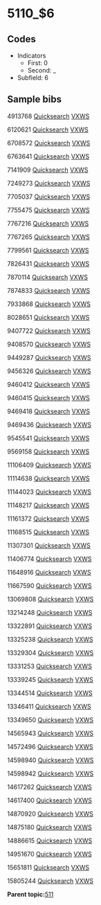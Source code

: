 # 5110\_$6

## Codes

-   Indicators
    -   First: 0
    -   Second: \_
-   Subfield: 6

## Sample bibs

4913768 [Quicksearch](https://search.library.yale.edu/catalog/4913768) [VXWS](http://prodorbis.library.yale.edu:7014/vxws/GetHoldingsService?bibId=4913768)

6120621 [Quicksearch](https://search.library.yale.edu/catalog/6120621) [VXWS](http://prodorbis.library.yale.edu:7014/vxws/GetHoldingsService?bibId=6120621)

6708572 [Quicksearch](https://search.library.yale.edu/catalog/6708572) [VXWS](http://prodorbis.library.yale.edu:7014/vxws/GetHoldingsService?bibId=6708572)

6763641 [Quicksearch](https://search.library.yale.edu/catalog/6763641) [VXWS](http://prodorbis.library.yale.edu:7014/vxws/GetHoldingsService?bibId=6763641)

7141909 [Quicksearch](https://search.library.yale.edu/catalog/7141909) [VXWS](http://prodorbis.library.yale.edu:7014/vxws/GetHoldingsService?bibId=7141909)

7249273 [Quicksearch](https://search.library.yale.edu/catalog/7249273) [VXWS](http://prodorbis.library.yale.edu:7014/vxws/GetHoldingsService?bibId=7249273)

7705037 [Quicksearch](https://search.library.yale.edu/catalog/7705037) [VXWS](http://prodorbis.library.yale.edu:7014/vxws/GetHoldingsService?bibId=7705037)

7755475 [Quicksearch](https://search.library.yale.edu/catalog/7755475) [VXWS](http://prodorbis.library.yale.edu:7014/vxws/GetHoldingsService?bibId=7755475)

7767216 [Quicksearch](https://search.library.yale.edu/catalog/7767216) [VXWS](http://prodorbis.library.yale.edu:7014/vxws/GetHoldingsService?bibId=7767216)

7767265 [Quicksearch](https://search.library.yale.edu/catalog/7767265) [VXWS](http://prodorbis.library.yale.edu:7014/vxws/GetHoldingsService?bibId=7767265)

7799561 [Quicksearch](https://search.library.yale.edu/catalog/7799561) [VXWS](http://prodorbis.library.yale.edu:7014/vxws/GetHoldingsService?bibId=7799561)

7826431 [Quicksearch](https://search.library.yale.edu/catalog/7826431) [VXWS](http://prodorbis.library.yale.edu:7014/vxws/GetHoldingsService?bibId=7826431)

7870114 [Quicksearch](https://search.library.yale.edu/catalog/7870114) [VXWS](http://prodorbis.library.yale.edu:7014/vxws/GetHoldingsService?bibId=7870114)

7874833 [Quicksearch](https://search.library.yale.edu/catalog/7874833) [VXWS](http://prodorbis.library.yale.edu:7014/vxws/GetHoldingsService?bibId=7874833)

7933868 [Quicksearch](https://search.library.yale.edu/catalog/7933868) [VXWS](http://prodorbis.library.yale.edu:7014/vxws/GetHoldingsService?bibId=7933868)

8028651 [Quicksearch](https://search.library.yale.edu/catalog/8028651) [VXWS](http://prodorbis.library.yale.edu:7014/vxws/GetHoldingsService?bibId=8028651)

9407722 [Quicksearch](https://search.library.yale.edu/catalog/9407722) [VXWS](http://prodorbis.library.yale.edu:7014/vxws/GetHoldingsService?bibId=9407722)

9408570 [Quicksearch](https://search.library.yale.edu/catalog/9408570) [VXWS](http://prodorbis.library.yale.edu:7014/vxws/GetHoldingsService?bibId=9408570)

9449287 [Quicksearch](https://search.library.yale.edu/catalog/9449287) [VXWS](http://prodorbis.library.yale.edu:7014/vxws/GetHoldingsService?bibId=9449287)

9456326 [Quicksearch](https://search.library.yale.edu/catalog/9456326) [VXWS](http://prodorbis.library.yale.edu:7014/vxws/GetHoldingsService?bibId=9456326)

9460412 [Quicksearch](https://search.library.yale.edu/catalog/9460412) [VXWS](http://prodorbis.library.yale.edu:7014/vxws/GetHoldingsService?bibId=9460412)

9460415 [Quicksearch](https://search.library.yale.edu/catalog/9460415) [VXWS](http://prodorbis.library.yale.edu:7014/vxws/GetHoldingsService?bibId=9460415)

9469418 [Quicksearch](https://search.library.yale.edu/catalog/9469418) [VXWS](http://prodorbis.library.yale.edu:7014/vxws/GetHoldingsService?bibId=9469418)

9469436 [Quicksearch](https://search.library.yale.edu/catalog/9469436) [VXWS](http://prodorbis.library.yale.edu:7014/vxws/GetHoldingsService?bibId=9469436)

9545541 [Quicksearch](https://search.library.yale.edu/catalog/9545541) [VXWS](http://prodorbis.library.yale.edu:7014/vxws/GetHoldingsService?bibId=9545541)

9569158 [Quicksearch](https://search.library.yale.edu/catalog/9569158) [VXWS](http://prodorbis.library.yale.edu:7014/vxws/GetHoldingsService?bibId=9569158)

11106409 [Quicksearch](https://search.library.yale.edu/catalog/11106409) [VXWS](http://prodorbis.library.yale.edu:7014/vxws/GetHoldingsService?bibId=11106409)

11114638 [Quicksearch](https://search.library.yale.edu/catalog/11114638) [VXWS](http://prodorbis.library.yale.edu:7014/vxws/GetHoldingsService?bibId=11114638)

11144023 [Quicksearch](https://search.library.yale.edu/catalog/11144023) [VXWS](http://prodorbis.library.yale.edu:7014/vxws/GetHoldingsService?bibId=11144023)

11148217 [Quicksearch](https://search.library.yale.edu/catalog/11148217) [VXWS](http://prodorbis.library.yale.edu:7014/vxws/GetHoldingsService?bibId=11148217)

11161372 [Quicksearch](https://search.library.yale.edu/catalog/11161372) [VXWS](http://prodorbis.library.yale.edu:7014/vxws/GetHoldingsService?bibId=11161372)

11168515 [Quicksearch](https://search.library.yale.edu/catalog/11168515) [VXWS](http://prodorbis.library.yale.edu:7014/vxws/GetHoldingsService?bibId=11168515)

11307301 [Quicksearch](https://search.library.yale.edu/catalog/11307301) [VXWS](http://prodorbis.library.yale.edu:7014/vxws/GetHoldingsService?bibId=11307301)

11406774 [Quicksearch](https://search.library.yale.edu/catalog/11406774) [VXWS](http://prodorbis.library.yale.edu:7014/vxws/GetHoldingsService?bibId=11406774)

11648916 [Quicksearch](https://search.library.yale.edu/catalog/11648916) [VXWS](http://prodorbis.library.yale.edu:7014/vxws/GetHoldingsService?bibId=11648916)

11667590 [Quicksearch](https://search.library.yale.edu/catalog/11667590) [VXWS](http://prodorbis.library.yale.edu:7014/vxws/GetHoldingsService?bibId=11667590)

13069808 [Quicksearch](https://search.library.yale.edu/catalog/13069808) [VXWS](http://prodorbis.library.yale.edu:7014/vxws/GetHoldingsService?bibId=13069808)

13214248 [Quicksearch](https://search.library.yale.edu/catalog/13214248) [VXWS](http://prodorbis.library.yale.edu:7014/vxws/GetHoldingsService?bibId=13214248)

13322891 [Quicksearch](https://search.library.yale.edu/catalog/13322891) [VXWS](http://prodorbis.library.yale.edu:7014/vxws/GetHoldingsService?bibId=13322891)

13325238 [Quicksearch](https://search.library.yale.edu/catalog/13325238) [VXWS](http://prodorbis.library.yale.edu:7014/vxws/GetHoldingsService?bibId=13325238)

13329304 [Quicksearch](https://search.library.yale.edu/catalog/13329304) [VXWS](http://prodorbis.library.yale.edu:7014/vxws/GetHoldingsService?bibId=13329304)

13331253 [Quicksearch](https://search.library.yale.edu/catalog/13331253) [VXWS](http://prodorbis.library.yale.edu:7014/vxws/GetHoldingsService?bibId=13331253)

13339245 [Quicksearch](https://search.library.yale.edu/catalog/13339245) [VXWS](http://prodorbis.library.yale.edu:7014/vxws/GetHoldingsService?bibId=13339245)

13344514 [Quicksearch](https://search.library.yale.edu/catalog/13344514) [VXWS](http://prodorbis.library.yale.edu:7014/vxws/GetHoldingsService?bibId=13344514)

13346411 [Quicksearch](https://search.library.yale.edu/catalog/13346411) [VXWS](http://prodorbis.library.yale.edu:7014/vxws/GetHoldingsService?bibId=13346411)

13349650 [Quicksearch](https://search.library.yale.edu/catalog/13349650) [VXWS](http://prodorbis.library.yale.edu:7014/vxws/GetHoldingsService?bibId=13349650)

14565943 [Quicksearch](https://search.library.yale.edu/catalog/14565943) [VXWS](http://prodorbis.library.yale.edu:7014/vxws/GetHoldingsService?bibId=14565943)

14572496 [Quicksearch](https://search.library.yale.edu/catalog/14572496) [VXWS](http://prodorbis.library.yale.edu:7014/vxws/GetHoldingsService?bibId=14572496)

14598940 [Quicksearch](https://search.library.yale.edu/catalog/14598940) [VXWS](http://prodorbis.library.yale.edu:7014/vxws/GetHoldingsService?bibId=14598940)

14598942 [Quicksearch](https://search.library.yale.edu/catalog/14598942) [VXWS](http://prodorbis.library.yale.edu:7014/vxws/GetHoldingsService?bibId=14598942)

14617262 [Quicksearch](https://search.library.yale.edu/catalog/14617262) [VXWS](http://prodorbis.library.yale.edu:7014/vxws/GetHoldingsService?bibId=14617262)

14617400 [Quicksearch](https://search.library.yale.edu/catalog/14617400) [VXWS](http://prodorbis.library.yale.edu:7014/vxws/GetHoldingsService?bibId=14617400)

14870920 [Quicksearch](https://search.library.yale.edu/catalog/14870920) [VXWS](http://prodorbis.library.yale.edu:7014/vxws/GetHoldingsService?bibId=14870920)

14875180 [Quicksearch](https://search.library.yale.edu/catalog/14875180) [VXWS](http://prodorbis.library.yale.edu:7014/vxws/GetHoldingsService?bibId=14875180)

14886615 [Quicksearch](https://search.library.yale.edu/catalog/14886615) [VXWS](http://prodorbis.library.yale.edu:7014/vxws/GetHoldingsService?bibId=14886615)

14951670 [Quicksearch](https://search.library.yale.edu/catalog/14951670) [VXWS](http://prodorbis.library.yale.edu:7014/vxws/GetHoldingsService?bibId=14951670)

15651811 [Quicksearch](https://search.library.yale.edu/catalog/15651811) [VXWS](http://prodorbis.library.yale.edu:7014/vxws/GetHoldingsService?bibId=15651811)

15805244 [Quicksearch](https://search.library.yale.edu/catalog/15805244) [VXWS](http://prodorbis.library.yale.edu:7014/vxws/GetHoldingsService?bibId=15805244)

**Parent topic:**[511](../../tags/511/511.md)

